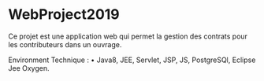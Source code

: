 # WebProject2019
Ce projet est une application web qui permet la gestion des contrats pour les contributeurs dans un ouvrage. 

Environment Technique :
• Java8, JEE, Servlet, JSP, JS, PostgreSQl, Eclipse Jee Oxygen.
